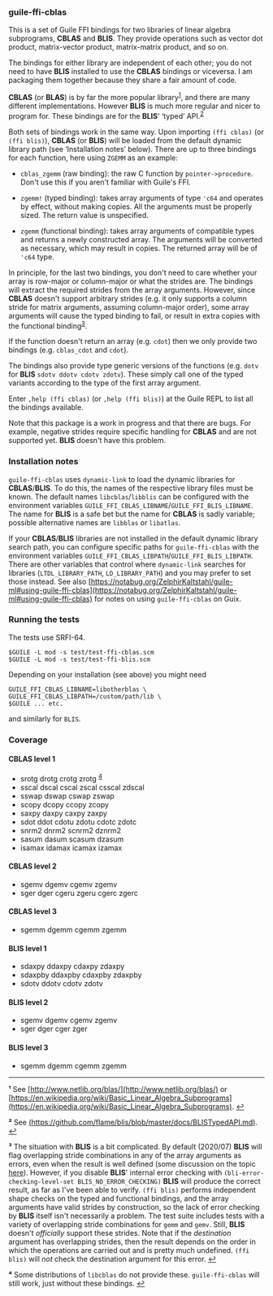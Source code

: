 
### guile-ffi-cblas

This is a set of Guile FFI bindings for two libraries of linear algebra
subprograms, **CBLAS** and **BLIS**. They provide operations such as vector dot
product, matrix-vector product, matrix-matrix product, and so on.

The bindings for either library are independent of each other; you do not need to
have **BLIS** installed to use the **CBLAS** bindings or viceversa. I am
packaging them together because they share a fair amount of code.

**CBLAS** (or **BLAS**) is by far the more popular library<sup id="a1">[1](#f1)</sup>,
and there are many different implementations. However **BLIS**
is much more regular and nicer to program for.  These bindings are for the **BLIS**'
‘typed’ API.<sup id="a2">[2](#f2)</sup>

Both sets of bindings work in the same way. Upon importing `(ffi cblas)` (or
`(ffi blis)`), **CBLAS** (or **BLIS**) will be loaded from the default dynamic
library path (see ‘Installation notes’ below). There are up to three bindings
for each function, here using `ZGEMM` as an example:

- `cblas_zgemm` (raw binding): the raw C function by `pointer->procedure`. Don't
  use this if you aren't familiar with Guile's FFI.

- `zgemm!` (typed binding): takes array arguments of type `'c64` and operates by
  effect, without making copies. All the arguments must be properly sized. The
  return value is unspecified.

- `zgemm` (functional binding): takes array arguments of compatible types and
  returns a newly constructed array. The arguments will be converted as
  necessary, which may result in copies.  The returned array will be of `'c64`
  type.

In principle, for the last two bindings, you don't need to care whether your
array is row-major or column-major or what the strides are. The bindings will
extract the required strides from the array arguments. However, since
**CBLAS** doesn't support arbitrary strides (e.g. it only supports a column
stride for matrix arguments, assuming column-major order), some array arguments
will cause the typed binding to fail, or result in extra copies with the
functional binding<sup id="a3">[3](#f3)</sup>.

If the function doesn't return an array (e.g. `cdot`) then we only provide
two bindings (e.g. `cblas_cdot` and `cdot`).

The bindings also provide type generic versions of the functions (e.g. `dotv`
for **BLIS** `sdotv ddotv cdotv zdotv`). These simply call one of the
typed variants according to the type of the first array argument.

Enter `,help (ffi cblas)` (or `,help (ffi blis)`) at the Guile REPL to list all
the bindings available.

Note that this package is a work in progress and that there are bugs. For
example, negative strides require specific handling for **CBLAS** and are not
supported yet. **BLIS** doesn't have this problem.

### Installation notes

`guile-ffi-cblas` uses `dynamic-link` to load the dynamic libraries for
**CBLAS**/**BLIS**. To do this, the names of the respective library files must
be known. The default names `libcblas`/`libblis` can be configured with the
environment variables `GUILE_FFI_CBLAS_LIBNAME`/`GUILE_FFI_BLIS_LIBNAME`. The
name for **BLIS** is a safe bet but the name for **CBLAS** is sadly variable;
possible alternative names are `libblas` or `libatlas`.

If your **CBLAS**/**BLIS** libraries are not installed in the default dynamic
library search path, you can configure specific paths for `guile-ffi-cblas` with
the environment variables
`GUILE_FFI_CBLAS_LIBPATH`/`GUILE_FFI_BLIS_LIBPATH`. There are other variables
that control where `dynamic-link` searches for libraries (`LTDL_LIBRARY_PATH`,
`LD_LIBRARY_PATH`) and you may prefer to set those instead. See also
[https://notabug.org/ZelphirKaltstahl/guile-ml#using-guile-ffi-cblas](https://notabug.org/ZelphirKaltstahl/guile-ml#using-guile-ffi-cblas) for
notes on using `guile-ffi-cblas` on Guix.

### Running the tests

The tests use SRFI-64.

```
$GUILE -L mod -s test/test-ffi-cblas.scm
$GUILE -L mod -s test/test-ffi-blis.scm
```

Depending on your installation (see above) you might need

```
GUILE_FFI_CBLAS_LIBNAME=libotherblas \
GUILE_FFI_CBLAS_LIBPATH=/custom/path/lib \
$GUILE ... etc.
```

and similarly for `BLIS`.

### Coverage

#### CBLAS level 1

* srotg drotg crotg zrotg <sup id="a4">[4](#f4)</sup>
* sscal dscal cscal zscal csscal zdscal
* sswap dswap cswap zswap
* scopy dcopy ccopy zcopy
* saxpy daxpy caxpy zaxpy
* sdot ddot cdotu zdotu cdotc zdotc
* snrm2 dnrm2 scnrm2 dznrm2
* sasum dasum scasum dzasum
* isamax idamax icamax izamax

#### CBLAS level 2

* sgemv dgemv cgemv zgemv
* sger dger cgeru zgeru cgerc zgerc

#### CBLAS level 3

* sgemm dgemm cgemm zgemm

#### BLIS level 1

* sdaxpy ddaxpy cdaxpy zdaxpy
* sdaxpby ddaxpby cdaxpby zdaxpby
* sdotv ddotv cdotv zdotv

#### BLIS level 2

* sgemv dgemv cgemv zgemv
* sger dger cger zger

#### BLIS level 3

* sgemm dgemm cgemm zgemm

***

<b id="f1">¹</b> See [http://www.netlib.org/blas/](http://www.netlib.org/blas/) or [https://en.wikipedia.org/wiki/Basic_Linear_Algebra_Subprograms](https://en.wikipedia.org/wiki/Basic_Linear_Algebra_Subprograms). [↩](#a1)

<b id="f2">²</b> See [(https://github.com/flame/blis/blob/master/docs/BLISTypedAPI.md)](https://github.com/flame/blis/blob/master/docs/BLISTypedAPI.md). [↩](#a2)

<b id="f3">³</b> The situation with **BLIS** is a bit complicated. By default (2020/07) **BLIS**
will flag overlapping stride combinations in any of the array arguments as
errors, even when the result is well defined (some discussion on the topic [here](https://groups.google.com/forum/#!topic/blis-discuss/ANM7i1ZpuwU)). However, if you disable **BLIS**'
internal error checking with `(bli-error-checking-level-set
BLIS_NO_ERROR_CHECKING)` **BLIS** will produce the correct result, as far as
I've been able to verify. `(ffi blis)` performs independent shape checks on the
typed and functional bindings, and the array arguments have valid strides by
construction, so the lack of error checking by **BLIS** itself isn't necessarily
a problem. The test suite includes tests with a variety of overlapping stride
combinations for `gemm` and `gemv`. Still, **BLIS** doesn't *officially* support
these strides. Note that if the *destination* argument has overlapping strides,
then the result depends on the order in which the operations are carried out and
is pretty much undefined. `(ffi blis)` will *not* check the destination argument
for this error. [↩](#a3)

<b id="f4">⁴</b> Some distributions of `libcblas` do not provide these. `guile-ffi-cblas` will still work, just without these bindings. [↩](#a4)
